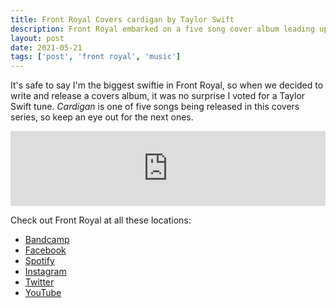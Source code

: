 ```yaml
---
title: Front Royal Covers cardigan by Taylor Swift
description: Front Royal embarked on a five song cover album leading up to the release of new original music. Song number one? Taylor Swift's "cardigan".
layout: post
date: 2021-05-21
tags: ['post', 'front royal', 'music']
---
```


It's safe to say I'm the biggest swiftie in Front Royal, so when we decided to write and release a covers album, it was no surprise I voted for a Taylor Swift tune. _Cardigan_ is one of five songs being released in this covers series, so keep an eye out for the next ones.

<iframe title="Listen to cardigan by front royal" style="border: 0; width: 100%; height: 120px;" src="https://bandcamp.com/EmbeddedPlayer/track=1330083917/size=large/bgcol=333333/linkcol=e99708/tracklist=false/artwork=small/transparent=true/" seamless><a href="https://frontroyalmd.bandcamp.com/track/cardigan">cardigan by Front Royal</a></iframe>

Check out Front Royal at all these locations:
- [Bandcamp](https://frontroyalmd.bandcamp.com/)
- [Facebook](https://facebook.com/frontroyalmd)
- [Spotify](https://open.spotify.com/artist/1NfwIBuuWEk4d8c6LZftnD?si=7CjcwpNZTjipSVaXrLypLg)
- [Instagram](https://instagram.com/frontroyal_official)
- [Twitter](https://twitter.com/frontroyalband)
- [YouTube](https://www.youtube.com/channel/UCm-KryhT3o9NZSbpG-M1qCQ/feed)